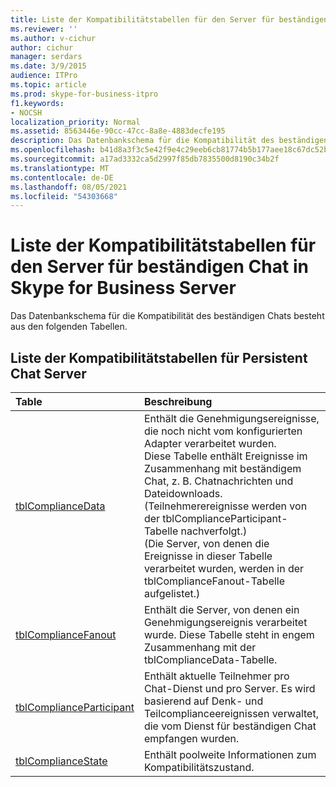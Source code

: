```yaml
---
title: Liste der Kompatibilitätstabellen für den Server für beständigen Chat in Skype for Business Server
ms.reviewer: ''
ms.author: v-cichur
author: cichur
manager: serdars
ms.date: 3/9/2015
audience: ITPro
ms.topic: article
ms.prod: skype-for-business-itpro
f1.keywords:
- NOCSH
localization_priority: Normal
ms.assetid: 8563446e-90cc-47cc-8a8e-4883decfe195
description: Das Datenbankschema für die Kompatibilität des beständigen Chats besteht aus den folgenden Tabellen.
ms.openlocfilehash: b41d8a3f3c5e42f9e4c29eeb6cb81774b5b177aee18c67dc52bc4c9009f67c8e
ms.sourcegitcommit: a17ad3332ca5d2997f85db7835500d8190c34b2f
ms.translationtype: MT
ms.contentlocale: de-DE
ms.lasthandoff: 08/05/2021
ms.locfileid: "54303668"
---
```

# <a name="list-of-persistent-chat-server-compliance-tables-in-skype-for-business-server"></a>Liste der Kompatibilitätstabellen für den Server für beständigen Chat in Skype for Business Server
 
Das Datenbankschema für die Kompatibilität des beständigen Chats besteht aus den folgenden Tabellen.
  
## <a name="list-of-persistent-chat-server-compliance-tables"></a>Liste der Kompatibilitätstabellen für Persistent Chat Server

|**Table**|**Beschreibung**|
|:-----|:-----|
|[tblComplianceData](tblcompliancedata.md) <br/> |Enthält die Genehmigungsereignisse, die noch nicht vom konfigurierten Adapter verarbeitet wurden.  <br/> Diese Tabelle enthält Ereignisse im Zusammenhang mit beständigem Chat, z. B. Chatnachrichten und Dateidownloads. (Teilnehmerereignisse werden von der tblComplianceParticipant-Tabelle nachverfolgt.)  <br/> (Die Server, von denen die Ereignisse in dieser Tabelle verarbeitet wurden, werden in der tblComplianceFanout-Tabelle aufgelistet.)  <br/> |
|[tblComplianceFanout](tblcompliancefanout.md) <br/> |Enthält die Server, von denen ein Genehmigungsereignis verarbeitet wurde. Diese Tabelle steht in engem Zusammenhang mit der tblComplianceData-Tabelle.  <br/> |
|[tblComplianceParticipant](tblcomplianceparticipant.md) <br/> |Enthält aktuelle Teilnehmer pro Chat-Dienst und pro Server. Es wird basierend auf Denk- und Teilcomplianceereignissen verwaltet, die vom Dienst für beständigen Chat empfangen wurden.  <br/> |
|[tblComplianceState](tblcompliancestate.md) <br/> |Enthält poolweite Informationen zum Kompatibilitätszustand.  <br/> |
   

